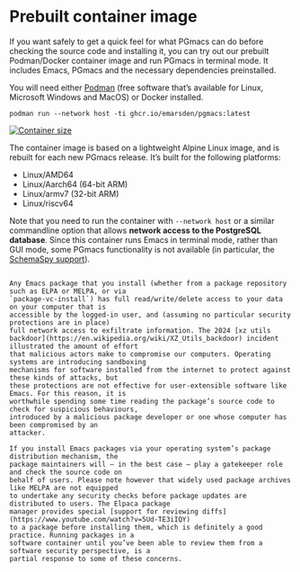 # Prebuilt container image

If you want safely to get a quick feel for what PGmacs can do before checking the source code and
installing it, you can try out our prebuilt Podman/Docker container image and run PGmacs in terminal
mode. It includes Emacs, PGmacs and the necessary dependencies preinstalled.

You will need either [Podman](https://podman.io/) (free software that’s available for Linux,
Microsoft Windows and MacOS) or Docker installed.

    podman run --network host -ti ghcr.io/emarsden/pgmacs:latest

[![Container size](https://ghcr-badge.egpl.dev/emarsden/pgmacs/size?label=Container%20image)](https://github.com/users/emarsden/packages/container/package/pgmacs)

The container image is based on a lightweight Alpine Linux image, and is rebuilt for
each new PGmacs release. It’s built for the following platforms:

- Linux/AMD64
- Linux/Aarch64 (64-bit ARM)
- Linux/armv7 (32-bit ARM)
- Linux/riscv64


Note that you need to run the container with `--network host` or a similar commandline option that
allows **network access to the PostgreSQL database**. Since this container runs Emacs in terminal
mode, rather than GUI mode, some PGmacs functionality is not available (in particular, the [SchemaSpy
support](schemaspy.html)).




~~~admonish warning title="Security concerns regarding Emacs packages"

Any Emacs package that you install (whether from a package repository such as ELPA or MELPA, or via
`package-vc-install`) has full read/write/delete access to your data on your computer that is
accessible by the logged-in user, and (assuming no particular security protections are in place)
full network access to exfiltrate information. The 2024 [xz utils
backdoor](https://en.wikipedia.org/wiki/XZ_Utils_backdoor) incident illustrated the amount of effort
that malicious actors make to compromise our computers. Operating systems are introducing sandboxing
mechanisms for software installed from the internet to protect against these kinds of attacks, but
these protections are not effective for user-extensible software like Emacs. For this reason, it is
worthwhile spending some time reading the package’s source code to check for suspicious behaviours,
introduced by a malicious package developer or one whose computer has been compromised by an
attacker.

If you install Emacs packages via your operating system’s package distribution mechanism, the
package maintainers will — in the best case — play a gatekeeper role and check the source code on
behalf of users. Please note however that widely used package archives like MELPA are not equipped
to undertake any security checks before package updates are distributed to users. The Elpaca package
manager provides special [support for reviewing diffs](https://www.youtube.com/watch?v=5Ud-TE3iIQY)
to a package before installing them, which is definitely a good practice. Running packages in a
software container until you’ve been able to review them from a software security perspective, is a
partial response to some of these concerns.

~~~
